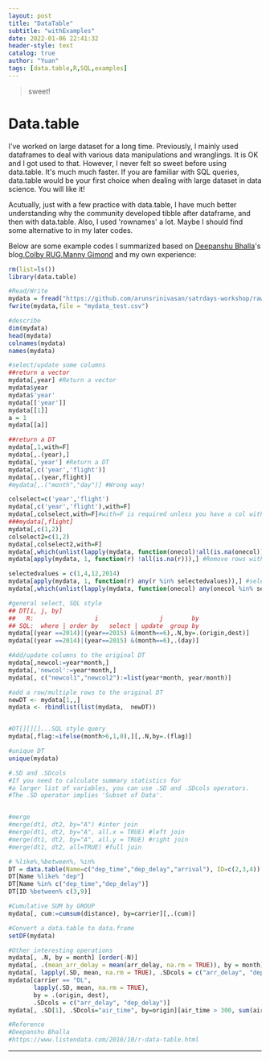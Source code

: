 ```yaml
---
layout: post
title: "DataTable"
subtitle: "withExamples"
date: 2022-01-06 22:41:32
header-style: text
catalog: true
author: "Yuan"
tags: [data.table,R,SQL,examples]
---
```

>sweet!

# Data.table
I've worked on large dataset for a long time. Previously, I mainly used dataframes to deal with various data manipulations and wranglings. It is OK and I got used to that. However, I never felt so sweet before using data.table. It's much much faster. If you are familiar with SQL queries, data.table would be your first choice when dealing with large dataset in data science. You will like it!

Acutually, just with a few practice with data.table, I have much better understanding why the community developed tibble after dataframe, and then with data.table. Also, I used 'rownames' a lot. Maybe I should find some alternative to in my later codes.

Below are some example codes I summarized based on [Deepanshu Bhalla]()'s blog,[Colby RUG,Manny Gimond](https://mgimond.github.io/rug_2019_12/Index.html) and my own experience:

```R
rm(list=ls())
library(data.table)

#Read/Write
mydata = fread("https://github.com/arunsrinivasan/satrdays-workshop/raw/master/flights_2014.csv")
fwrite(mydata,file = "mydata_test.csv")

#describe
dim(mydata)
head(mydata)
colnames(mydata)
names(mydata)

#select/update some columns
##return a vector
mydata[,year] #Return a vector
mydata$year 
mydata$'year'
mydata[['year']]
mydata[[1]]
a = 1
mydata[[a]]

##return a DT
mydata[,1,with=F]
mydata[,.(year),]
mydata[,'year'] #Return a DT
mydata[,c('year','flight')]
mydata[,.(year,flight)]
#mydata[,.("month","day")] #Wrong way!

colselect=c('year','flight')
mydata[,c('year','flight'),with=F]
mydata[,colselect,with=F]#with=F is required unless you have a col with name:'colselect'
###mydata[,flight]
mydata[,c(1,2)]
colselect2=c(1,2)
mydata[,colselect2,with=F]
mydata[,which(unlist(lapply(mydata, function(onecol)!all(is.na(onecol))))),with=F]#Remove columns with all NAs
mydata[apply(mydata, 1, function(r) !all(is.na(r))),] #Remove rows with all NAs

selectedvalues = c(1,4,12,2014)
mydata[apply(mydata, 1, function(r) any(r %in% selectedvalues)),] #select rows contain any of the selectedvalues
mydata[,which(unlist(lapply(mydata, function(onecol) any(onecol %in% selectedvalues)))),with=F] #select columns contain any of the selectedvalues

#general select, SQL style
## DT[i, j, by]
##   R:                 i                 j        by
## SQL:  where | order by   select | update  group by
mydata[(year ==2014)|(year==2015) &(month==6),.N,by=.(origin,dest)]
mydata[(year ==2014)|(year==2015) &(month==6),.(day)]

#Add/update columns to the original DT
mydata[,newcol:=year*month,]
mydata[,'newcol':=year*month,]
mydata[, c("newcol1","newcol2"):=list(year*month, year/month)]

#add a row/multiple rows to the original DT
newDT <- mydata[1,,]
mydata <- rbindlist(list(mydata,  newDT))


#DT[][][]...SQL style query
mydata[,flag:=ifelse(month>6,1,0),][,.N,by=.(flag)]

#unique DT
unique(mydata)

#.SD and .SDcols
#If you need to calculate summary statistics for 
#a larger list of variables, you can use .SD and .SDcols operators. 
#The .SD operator implies 'Subset of Data'. 


#merge
#merge(dt1, dt2, by="A") #inter join
#merge(dt1, dt2, by="A", all.x = TRUE) #left join
#merge(dt1, dt2, by="A", all.y = TRUE) #right join
#merge(dt1, dt2, all=TRUE) #full join

# %like%,%between%, %in%
DT = data.table(Name=c("dep_time","dep_delay","arrival"), ID=c(2,3,4))
DT[Name %like% "dep"] 
DT[Name %in% c("dep_time","dep_delay")] 
DT[ID %between% c(3,9)]

#Cumulative SUM by GROUP
mydata[, cum:=cumsum(distance), by=carrier][,.(cum)]

#Convert a data.table to data.frame
setDF(mydata)

#Other interesting operations
mydata[, .N, by = month] [order(-N)]
mydata[, .(mean_arr_delay = mean(arr_delay, na.rm = TRUE)), by = month][order(-mean_arr_delay)][1:3]
mydata[, lapply(.SD, mean, na.rm = TRUE), .SDcols = c("arr_delay", "dep_delay"), by = origin][(arr_delay + dep_delay) > 20]
mydata[carrier == "DL",
       lapply(.SD, mean, na.rm = TRUE),
       by = .(origin, dest),
       .SDcols = c("arr_delay", "dep_delay")]
mydata[, .SD[1], .SDcols="air_time", by=origin][air_time > 300, sum(air_time)]

#Reference
#Deepanshu Bhalla
#https://www.listendata.com/2016/10/r-data-table.html

```


---
